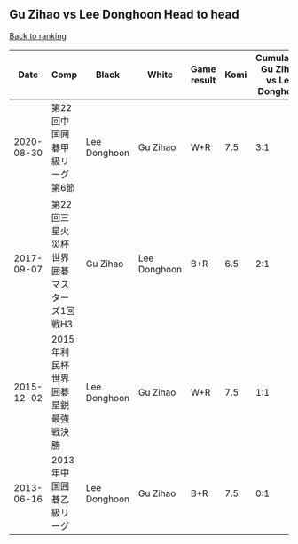 ## Gu Zihao vs Lee Donghoon Head to head

[Back to ranking](../../index.md)




| **Date** | **Comp** | **Black** | **White** | **Game result** | **Komi** | **Cumulative Gu Zihao vs Lee Donghoon** | **Gu Zihao streak** | **Lee Donghoon streak** | 
| --- | --- | --- | --- | --- | --- | --- | --- | --- |
| 2020-08-30 | 第22回中国囲碁甲級リーグ第6節 | Lee Donghoon | Gu Zihao | W+R | 7.5 | 3:1 | 3 | 0 | 
| 2017-09-07 | 第22回三星火災杯世界囲碁マスターズ1回戦H3 | Gu Zihao | Lee Donghoon | B+R | 6.5 | 2:1 | 2 | 0 | 
| 2015-12-02 | 2015年利民杯世界囲碁星鋭最強戦決勝 | Lee Donghoon | Gu Zihao | W+R | 7.5 | 1:1 | 1 | 0 | 
| 2013-06-16 | 2013年中国囲碁乙級リーグ | Lee Donghoon | Gu Zihao | B+R | 7.5 | 0:1 | 0 | 1 |




